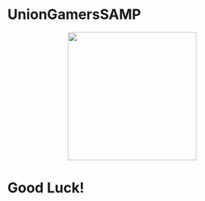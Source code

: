 # UnionGamersSAMP
  <p align="center">
  <img width="260" height="260" src="https://media.discordapp.net/attachments/864930940181676050/868384771745656862/logo_new.jpg?width=250&height=250">
</p>

# Good Luck!
